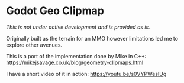 # Godot Geo Clipmap

*This is not under active development and is provided as is.*

Originally built as the terrain for an MMO however limitations led me to explore other avenues.

This is a port of the implementation done by Mike in C++: https://mikejsavage.co.uk/blog/geometry-clipmaps.html

I have a short video of it in action: https://youtu.be/s0VYPWesIUg